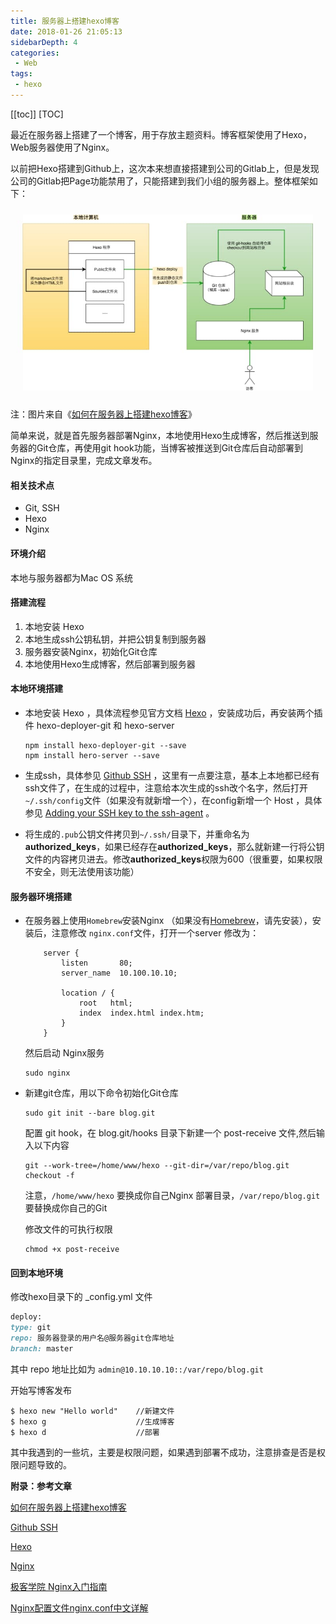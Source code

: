 ```yaml
---
title: 服务器上搭建hexo博客
date: 2018-01-26 21:05:13
sidebarDepth: 4
categories: 
 - Web
tags: 
 - hexo
---
```


[[toc]]
[TOC]

最近在服务器上搭建了一个博客，用于存放主题资料。博客框架使用了Hexo，Web服务器使用了Nginx。

以前把Hexo搭建到Github上，这次本来想直接搭建到公司的Gitlab上，但是发现公司的Gitlab把Page功能禁用了，只能搭建到我们小组的服务器上。整体框架如下：

![整体架构图](img/Architecture.jpg)

注：图片来自《[如何在服务器上搭建hexo博客](https://segmentfault.com/a/1190000009363890)》



简单来说，就是首先服务器部署Nginx，本地使用Hexo生成博客，然后推送到服务器的Git仓库，再使用git hook功能，当博客被推送到Git仓库后自动部署到Nginx的指定目录里，完成文章发布。



#### 相关技术点

* Git, SSH
* Hexo
* Nginx



#### 环境介绍

本地与服务器都为Mac OS 系统



#### 搭建流程

1. 本地安装 Hexo 
2. 本地生成ssh公钥私钥，并把公钥复制到服务器
3. 服务器安装Nginx，初始化Git仓库
4. 本地使用Hexo生成博客，然后部署到服务器



#### 本地环境搭建

* 本地安装 Hexo ，具体流程参见官方文档 [Hexo](https://hexo.io/zh-cn/docs/) ，安装成功后，再安装两个插件 hexo-deployer-git 和 hexo-server 

  ```shell
  npm install hexo-deployer-git --save
  npm install hero-server --save
  ```

  

* 生成ssh，具体参见 [Github SSH](https://help.github.com/articles/connecting-to-github-with-ssh/) ，这里有一点要注意，基本上本地都已经有ssh文件了，在生成的过程中，注意给本次生成的ssh改个名字，然后打开 `~/.ssh/config`文件（如果没有就新增一个），在config新增一个 Host ，具体参见 [Adding your SSH key to the ssh-agent](https://help.github.com/articles/generating-a-new-ssh-key-and-adding-it-to-the-ssh-agent/#adding-your-ssh-key-to-the-ssh-agent) 。

* 将生成的`.pub`公钥文件拷贝到`~/.ssh/`目录下，并重命名为**authorized_keys**，如果已经存在**authorized_keys**，那么就新建一行将公钥文件的内容拷贝进去。修改**authorized_keys**权限为600（很重要，如果权限不安全，则无法使用该功能）



#### 服务器环境搭建

* 在服务器上使用`Homebrew`安装Nginx （如果没有[Homebrew](https://brew.sh/)，请先安装），安装后，注意修改 `nginx.conf`文件，打开一个server 修改为：

  ```
      server {
          listen       80;
          server_name  10.100.10.10;

          location / {
              root   html;
              index  index.html index.htm;
          }
      }
  ```

  然后启动 Nginx服务

  ```
  sudo nginx
  ```

  

* 新建git仓库，用以下命令初始化Git仓库

  ```shell
  sudo git init --bare blog.git
  ```

  配置 git hook，在 blog.git/hooks 目录下新建一个 post-receive 文件,然后输入以下内容

  ```
  git --work-tree=/home/www/hexo --git-dir=/var/repo/blog.git checkout -f
  ```

  注意，`/home/www/hexo` 要换成你自己Nginx 部署目录，`/var/repo/blog.git` 要替换成你自己的Git

  修改文件的可执行权限

  ```
  chmod +x post-receive
  ```



#### 回到本地环境

修改hexo目录下的 _config.yml 文件

```Ruby
deploy:
type: git
repo: 服务器登录的用户名@服务器git仓库地址
branch: master
```

其中 repo 地址比如为 `admin@10.10.10.10::/var/repo/blog.git`



开始写博客发布

```shell
$ hexo new "Hello world"	//新建文件
$ hexo g					//生成博客
$ hexo d					//部署
```



其中我遇到的一些坑，主要是权限问题，如果遇到部署不成功，注意排查是否是权限问题导致的。



**附录：参考文章**

[如何在服务器上搭建hexo博客](https://segmentfault.com/a/1190000009363890)

[Github SSH](https://help.github.com/articles/connecting-to-github-with-ssh/)

[Hexo](https://hexo.io/zh-cn/docs/)

[Nginx](http://nginx.org/)

[极客学院 Nginx入门指南](http://wiki.jikexueyuan.com/project/nginx/)

[Nginx配置文件nginx.conf中文详解](http://www.ha97.com/5194.html)